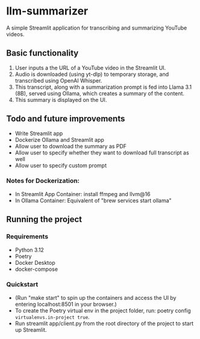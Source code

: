 # llm-summarizer
A simple Streamlit application for transcribing and summarizing YouTube videos.

## Basic functionality
1. User inputs a the URL of a YouTube video in the Streamlit UI.
2. Audio is downloaded (using yt-dlp) to temporary storage, and transcribed using OpenAI Whisper.
3. This transcript, along with a summarization prompt is fed into Llama 3.1 (8B), served using Ollama, which creates a summary of the content.
4. This summary is displayed on the UI.

## Todo and future improvements
- Write Streamlit app
- Dockerize Ollama and Streamlit app
- Allow user to download the summary as PDF
- Allow user to specify whether they want to download full transcript as well
- Allow user to specify custom prompt

### Notes for Dockerization:
- In Streamlit App Container: install ffmpeg and llvm@16
- In Ollama Container: Equivalent of "brew services start ollama"

## Running the project

### Requirements
- Python 3.12
- Poetry
- Docker Desktop
- docker-compose

### Quickstart
- (Run "make start" to spin up the containers and access the UI by entering localhost:8501 in your browser.)
- To create the Poetry virtual env in the project folder, run: poetry config `virtualenvs.in-project true`.
- Run streamlit app/client.py from the root directory of the project to start up Streamlit.
